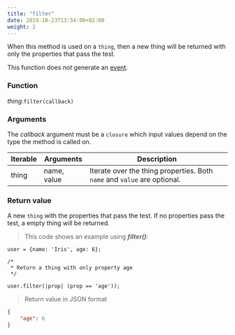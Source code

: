 ```yaml
---
title: "filter"
date: 2019-10-23T13:54:00+02:00
weight: 2
---
```


When this method is used on a `thing`, then a new thing will be returned with only
the properties that pass the test.

This function does *not* generate an [event](../../../events).

### Function

*thing*.`filter(callback)`

### Arguments

The *callback* argument must be a `closure` which input values depend on the type the method is called on.

Iterable | Arguments   | Description
-------- | ----------- | -----------
thing    | name, value | Iterate over the thing properties. Both `name` and `value` are optional.

### Return value

A new `thing` with the properties that pass the test.
If no properties pass the test, a empty thing will be returned.

> This code shows an example using ***filter()***:

```thingsdb,json_response
user = {name: 'Iris', age: 6};

/*
 * Return a thing with only property age
 */

user.filter(|prop| (prop == 'age'));
```

> Return value in JSON format

```json
{
    "age": 6
}
```
